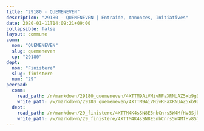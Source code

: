 ```yaml
---
title: "29180 - QUEMENEVEN"
description: "29180 - QUEMENEVEN | Entraide, Annonces, Initiatives"
date: 2020-01-11T14:09:21+09:00
collapsible: false
layout: commune
comm:
  nom: "QUEMENEVEN"
  slug: quemeneven
  cp: "29180"
dept:
  nom: "Finistère"
  slug: finistere
  num: "29"
peerpad:
  comm:
    read_path: /r/markdown/29180_quemeneven/4XTTM9AiVMivRFaXRNUAZ5xb9gDaQbfMbg42UfYMF2GWRT9YY
    write_path: /w/markdown/29180_quemeneven/4XTTM9AiVMivRFaXRNUAZ5xb9gDaQbfMbg42UfYMF2GWRT9YY-K3TgUXmF3xARG2Jmr5nJQFCAfqwTYikyAGMvJAb86xPNmvDcbpTbVs7BYpMN9Hmv6btuRUoTWqeZxQRSWY7VMRrrGdGCrpne2V7Qc5ckuSEXnSkfN4sP9krfrqsEzxXNA2i5xnxt
  dept:
    read_path: /r/markdown/29_finistere/4XTTM4K4sSN8E5nbCnrs5W4MfHv8SjkZXZkMiZwJKZCUFreuC
    write_path: /w/markdown/29_finistere/4XTTM4K4sSN8E5nbCnrs5W4MfHv8SjkZXZkMiZwJKZCUFreuC-K3TgUmttHvLKDBu5vxQ3oPzTia91UxXiaB3vEFjsHJiDiJD9aQfr6ibvcPa75Eo3oX7ob78s9tVxCKrtPM9bLAmDziVCSFjEgZbp3rqL8Ji8Q5aZhxfTcqkGX75WxHS6TQxtiQQ6
---
```


